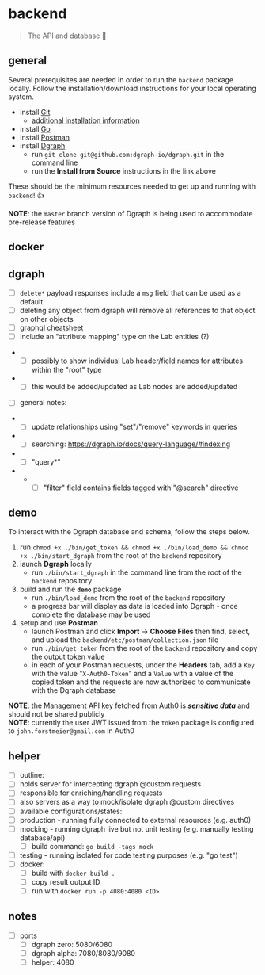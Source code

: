 # backend

> The API and database :sloth:

## general

Several prerequisites are needed in order to run the `backend` package locally. Follow the installation/download instructions for your local operating system.

- install [Git](https://git-scm.com/downloads)
	- [additional installation information](https://git-scm.com/book/en/v2/Getting-Started-Installing-Git)
- install [Go](https://golang.org/doc/install)
- install [Postman](https://www.postman.com/downloads/)
- install [Dgraph](https://github.com/dgraph-io/dgraph#install-from-source)
	- run `git clone git@github.com:dgraph-io/dgraph.git` in the command line
	- run the **Install from Source** instructions in the link above

These should be the minimum resources needed to get up and running with `backend`! :thumbsup:

**NOTE**: the `master` branch version of Dgraph is being used to accommodate pre-release features

## docker

## dgraph

- [ ] `delete*` payload responses include a `msg` field that can be used as a default
- [ ] deleting any object from dgraph will remove all references to that object on other objects
- [ ] [graphql cheatsheet](https://devhints.io/graphql)
- [ ] include an "attribute mapping" type on the Lab entities (?)
- - [ ] possibly to show individual Lab header/field names for attributes within the "root" type
- - [ ] this would be added/updated as Lab nodes are added/updated
- [ ] general notes:
- - [ ] update relationships using "set"/"remove" keywords in queries
- - [ ] searching: https://dgraph.io/docs/query-language/#indexing
- - [ ] "query*"
- - - [ ] "filter" field contains fields tagged with "@search" directive

## demo

To interact with the Dgraph database and schema, follow the steps below.

1. run `chmod +x ./bin/get_token && chmod +x ./bin/load_demo && chmod +x ./bin/start_dgraph` from the root of the `backend` repository
2. launch **Dgraph** locally
	- run `./bin/start_dgraph` in the command line from the root of the `backend` repository
3. build and run the **`demo`** package
	- run `./bin/load_demo` from the root of the `backend` repository
	- a progress bar will display as data is loaded into Dgraph - once complete the database may be used
4. setup and use **Postman**
	- launch Postman and click **Import** -> **Choose Files** then find, select, and upload the `backend/etc/postman/collection.json` file
	- run `./bin/get_token` from the root of the `backend` repository and copy the output token value
	- in each of your Postman requests, under the **Headers** tab, add a `Key` with the value "`X-Auth0-Token`" and a `Value` with a value of the copied token and the requests are now authorized to communicate with the Dgraph database

**NOTE**: the Management API key fetched from Auth0 is **_sensitive data_** and should not be shared publicly  
**NOTE**: currently the user JWT issued from the `token` package is configured to `john.forstmeier@gmail.com` in Auth0  

## helper

- [ ] outline:
- [ ] holds server for intercepting dgraph @custom requests
- [ ] responsible for enriching/handling requests
- [ ] also servers as a way to mock/isolate dgraph @custom directives
- [ ] available configurations/states:
- [ ] production - running fully connected to external resources (e.g. auth0)
- [ ] mocking - running dgraph live but not unit testing (e.g. manually testing database/api)
	- [ ] build command: `go build -tags mock`
- [ ] testing - running isolated for code testing purposes (e.g. "go test")
- [ ] docker:
	- [ ] build with `docker build .`
	- [ ] copy result output ID
	- [ ] run with `docker run -p 4080:4080 <ID>`

## notes

- [ ] ports
	- [ ] dgraph zero: 5080/6080
	- [ ] dgraph alpha: 7080/8080/9080
	- [ ] helper: 4080

